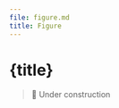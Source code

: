```yaml
---
file: figure.md
title: Figure
---
```


<script>
    import {Button} from '$lib'
</script>

# {title}

> 🚧 Under construction
